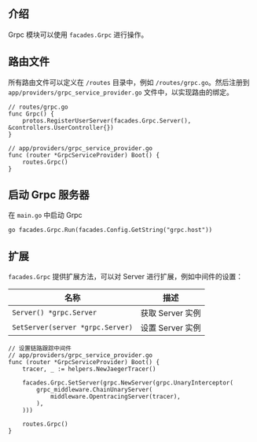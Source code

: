 ## 介绍

Grpc 模块可以使用 `facades.Grpc` 进行操作。

## 路由文件

所有路由文件可以定义在 `/routes` 目录中，例如 `/routes/grpc.go`。然后注册到 `app/providers/grpc_service_provider.go` 文件中，以实现路由的绑定。

```
// routes/grpc.go
func Grpc() {
	protos.RegisterUserServer(facades.Grpc.Server(), &controllers.UserController{})
}

// app/providers/grpc_service_provider.go
func (router *GrpcServiceProvider) Boot() {
	routes.Grpc()
}
```

## 启动 Grpc 服务器

在 `main.go` 中启动 Grpc

```
go facades.Grpc.Run(facades.Config.GetString("grpc.host"))
```

## 扩展

`facades.Grpc` 提供扩展方法，可以对 Server 进行扩展，例如中间件的设置：

| 名称                             | 描述             |
| -------------------------------- | ---------------- |
| `Server() *grpc.Server`          | 获取 Server 实例 |
| `SetServer(server *grpc.Server)` | 设置 Server 实例 |

```
// 设置链路跟踪中间件
// app/providers/grpc_service_provider.go
func (router *GrpcServiceProvider) Boot() {
	tracer, _ := helpers.NewJaegerTracer()

	facades.Grpc.SetServer(grpc.NewServer(grpc.UnaryInterceptor(
		grpc_middleware.ChainUnaryServer(
			middleware.OpentracingServer(tracer),
		),
	)))

	routes.Grpc()
}
```

